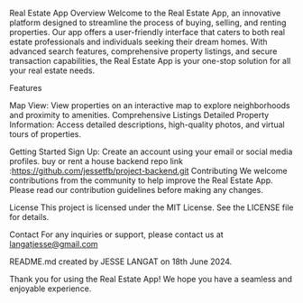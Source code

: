 Real Estate App
Overview
Welcome to the Real Estate App, an innovative platform designed to streamline the process of buying, selling, and renting properties. Our app offers a user-friendly interface that caters to both real estate professionals and individuals seeking their dream homes. With advanced search features, comprehensive property listings, and secure transaction capabilities, the Real Estate App is your one-stop solution for all your real estate needs.

Features

Map View: View properties on an interactive map to explore neighborhoods and proximity to amenities.
Comprehensive Listings
Detailed Property Information: Access detailed descriptions, high-quality photos, and virtual tours of properties.

Getting Started
Sign Up: Create an account using your email or social media profiles.
buy or rent a house
backend repo link :https://github.com/jessetfb/project-backend.git
Contributing
We welcome contributions from the community to help improve the Real Estate App. Please read our contribution guidelines before making any changes.

License
This project is licensed under the MIT License. See the LICENSE file for details.

Contact
For any inquiries or support, please contact us at langatjesse@gmail.com

README.md created by JESSE LANGAT on 18th June 2024.

Thank you for using the Real Estate App! We hope you have a seamless and enjoyable experience.

